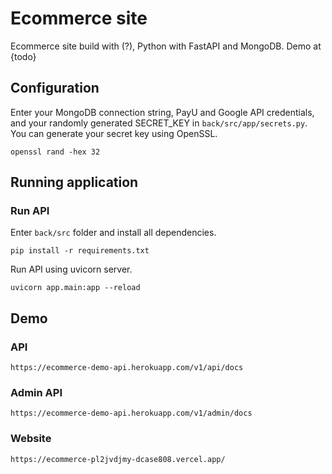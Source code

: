 # Ecommerce site
Ecommerce site build with (?), Python with FastAPI and MongoDB. Demo at {todo}
## Configuration
Enter your MongoDB connection string, PayU and Google API credentials, and your randomly generated SECRET_KEY in ```back/src/app/secrets.py```. You can generate your secret key using OpenSSL.
```
openssl rand -hex 32
```
## Running application
### Run API
Enter ```back/src``` folder and install all dependencies.
```
pip install -r requirements.txt
```
Run API using uvicorn server.
```
uvicorn app.main:app --reload
```
## Demo
### API
```
https://ecommerce-demo-api.herokuapp.com/v1/api/docs
```
### Admin API
```
https://ecommerce-demo-api.herokuapp.com/v1/admin/docs
```
### Website
```
https://ecommerce-pl2jvdjmy-dcase808.vercel.app/
```